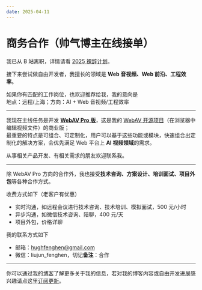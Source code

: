 ```yaml
---
date: 2025-04-11
---
```


# 商务合作（帅气博主在线接单）

我已从 B 站离职，详情请看 [2025 裸辞计划](https://fenghen.me/posts/2025/03/29/_2025-plan/)。

接下来尝试做自由开发者，我擅长的领域是 **Web 音视频、Web 前沿、工程效率**。

如果你有匹配的工作岗位，也欢迎推荐给我，我的意向是  
地点：远程/上海；方向：AI + Web 音视频/工程效率

---

我现在主线任务是开发 [**WebAV Pro 版**](https://github.com/WebAV-Tech/WebAV-Pro)，这是我的 [WebAV 开源项目](https://github.com/WebAV-Tech/WebAV)（在浏览器中编辑视频文件）的商业版；  
最重要的特点是可组合、可定制化，用户可以基于这些功能或模块，快速组合出定制化的解决方案，会优先满足 Web 平台上 **AI 视频领域**的需求。

从事相关产品开发、有相关需求的朋友欢迎联系我。

---

除 WebAV Pro 方向的合作外，我也接受**技术咨询、方案设计、培训面试、项目外包**等各种合作方式。

收费方式如下（老客户有优惠）

- 实时沟通，如远程会议进行技术咨询、技术培训、模拟面试，500 元/小时
- 异步沟通，如微信技术咨询、陪聊，400 元/天
- 项目外包，价格详聊

我的联系方式如下

- 邮箱：hughfenghen@gmail.com
- 微信：liujun_fenghen，切记**备注**：合作

---

你可以通过我的[博客](https://fenghen.me/)了解更多关于我的信息，若对我的博客内容或自由开发进展感兴趣请点这里[订阅更新](https://fenghen.me/subscribe.html)。

